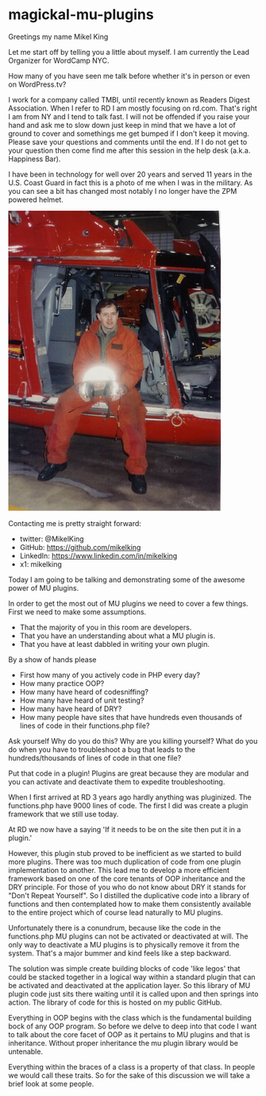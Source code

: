 # magickal-mu-plugins

Greetings my name Mikel King

Let me start off by telling you a little about myself. I am currently the Lead Organizer for WordCamp NYC. 

How many of you have seen me talk before whether it's in person or even on WordPress.tv? 

I work for a company called TMBI, until recently known as Readers Digest Association. When I refer to RD I am mostly focusing on rd.com. That's right I am from NY and I tend to talk fast. I will not be offended if you raise your hand and ask me to slow down just keep in mind that we have a lot of ground to cover and somethings me get bumped if I don't keep it moving. Please save your questions and comments until the end. If I do not get to your question then come find me after this session in the help desk (a.k.a. Happiness Bar).

I have been in technology for well over 20 years and served 11 years in the U.S. Coast Guard in fact this is a photo of me when I was in the military. As you can see a bit has changed most notably I no longer have the ZPM powered helmet.

![Mikel King](/images/mk-sitting-in-helo.jpg)

Contacting me is pretty straight forward: 
 * twitter: @MikelKing
 * GitHub: https://github.com/mikelking
 * LinkedIn: https://www.linkedin.com/in/mikelking
 * x1: mikelking

Today I am going to be talking and demonstrating some of the awesome power of MU plugins. 

In order to get the most out of MU plugins we need to cover a few things. First we need to make some assumptions. 
 * That the majority of you in this room are developers.
 * That you have an understanding about what a MU plugin is.
 * That you have at least dabbled in writing your own plugin.

By a show of hands please 

 * First how many of you actively code in PHP every day?
 * How many practice OOP?
 * How many have heard of codesniffing?
 * How many have heard of unit testing?
 * How many have heard of DRY?
 * How many people have sites that have hundreds even thousands of lines of code in their functions.php file?

Ask yourself Why do you do this? Why are you killing yourself? What do you do when you have to troubleshoot a bug that leads to the hundreds/thousands of lines of code in that one file? 

Put that code in a plugin! Plugins are great because they are modular and you can activate and deactivate them to expedite troubleshooting.

When I first arrived at RD 3 years ago hardly anything was pluginized. The functions.php have 9000 lines of code. The first I did was create a plugin framework that we still use today.

At RD we now have a saying 'If it needs to be on the site then put it in a plugin.'

However, this plugin stub proved to be inefficient as we started to build more plugins. There was too much duplication of code from one plugin implementation to another. This lead me to develop a more efficient framework based on one of the core tenants of OOP inheritance and the DRY principle. For those of you who do not know about DRY it stands for "Don't Repeat Yourself". So I distilled the duplicative code into a library of functions and then contemplated how to make them consistently available to the entire project which of course lead naturally to MU plugins.
 

Unfortunately there is a conundrum, because like the code in the functions.php MU plugins can not be activated or deactivated at will. The only way to deactivate a MU plugins is to physically remove it from the system. That's a major bummer and kind feels like a step backward.

The solution was simple create building blocks of code 'like legos' that could be stacked together in a logical  way within a standard plugin that can be activated and deactivated at the application layer. So this library of MU plugin code just sits there waiting until it is called upon and then springs into action. The library of code for this is hosted on my public GitHub.

Everything in OOP begins with the class which is the fundamental building bock of any OOP program. So before we delve to deep into that code I want to talk about the core facet of OOP as it pertains to MU plugins and that is inheritance. Without proper inheritance the mu plugin library would be untenable. 

Everything within the braces of a class is a property of that class. In people we would call these traits. So for the sake of this discussion we will take a brief look at some people.





